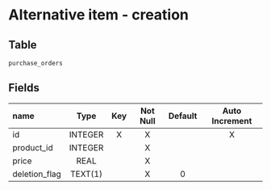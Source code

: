 # Alternative item - creation

## Table

`purchase_orders`

## Fields

| name          | Type     | Key | Not Null | Default | Auto Increment |
|:--------------|:--------:|:---:|:--------:|:-------:|:--------------:|
| id            | INTEGER  | X   | X        |         | X              |
| product_id    | INTEGER  |     | X        |         |                |
| price         | REAL     |     | X        |         |                |
| deletion_flag | TEXT(1)  |     | X        | 0       |                |